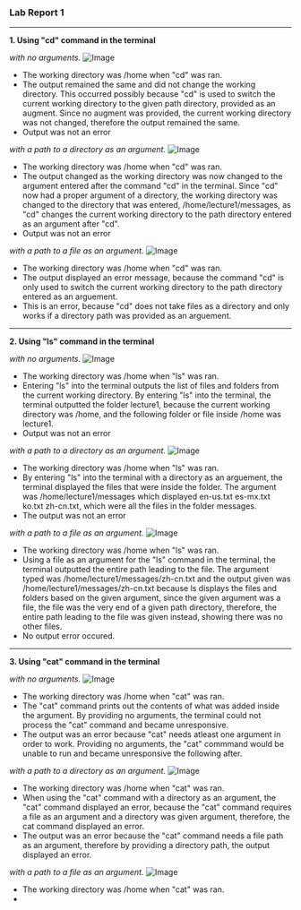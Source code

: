 ### Lab Report 1

---
**1. Using "cd" command in the terminal**

*with no arguments.*
![Image](CD_no_arguments.png)

- The working directory was /home when "cd" was ran.
- The output remained the same and did not change the working directory. This occurred possibly because "cd"
is used to switch the current working directory to the given path directory, provided as an augment. Since 
no augment was provided, the current working directory was not changed, therefore the output 
remained the same.
- Output was not an error

*with a path to a directory as an argument.*
![Image](CD_with_directory_argument.png)

- The working directory was /home when "cd" was ran.
- The output changed as the working directory was now changed to the argument entered after the command "cd"
  in the terminal. Since "cd" now had a proper argument of a directory, the working directory was changed to
  the directory that was entered, /home/lecture1/messages, as "cd" changes the current working directory to the
  path directory entered as an argument after "cd".
- Output was not an error

*with a path to a file as an argument.* 
![Image](CD_with_file_argument.png)
- The working directory was /home when "cd" was ran.
- The output displayed an error message, because the command "cd" is only used to switch the current working
  directory to the path directory entered as an arguement.
- This is an error, because "cd" does not take files as a directory and only works if a directory path was provided
  as an arguement.

---
**2. Using "ls" command in the terminal**

*with no arguments.*
![Image](LS_with_no_arguments.png)

- The working directory was /home when "ls" was ran.
- Entering "ls" into the terminal outputs the list of files and folders from the current working directory. By entering
"ls" into the terminal, the terminal outputted the folder lecture1, because the current working directory was /home, and
the following folder or file inside /home was lecture1.
- Output was not an error

*with a path to a directory as an argument.*
![Image](LS_with_directory_argument.png)

- The working directory was /home when "ls" was ran.
- By entering "ls" into the terminal with a directory as an arguement, the terminal displayed the files that were inside the
folder. The argument was /home/lecture1/messages which displayed en-us.txt es-mx.txt ko.txt zh-cn.txt, which were all the
files in the folder messages.
- The output was not an error

*with a path to a file as an argument.* 
![Image](LS_with_file_argument.png)

- The working directory was /home when "ls" was ran.
- Using a file as an argument for the "ls" command in the terminal, the terminal outputted the entire path leading to the file.
The argument typed was /home/lecture1/messages/zh-cn.txt and the output given was /home/lecture1/messages/zh-cn.txt because
ls displays the files and folders based on the given argument, since the given argument was a file, the file was the very end
of a given path directory, therefore, the entire path leading to the file was given instead, showing there was no other files.
- No output error occured.
  
---
**3. Using "cat" command in the terminal**

*with no arguments.*
![Image](CAT_with_no_arguments.png)

- The working directory was /home when "cat" was ran.
- The "cat" command prints out the contents of what was added inside the argument. By providing no arguments, the terminal could
not process the "cat" command and became unresponsive.
- The output was an error because "cat" needs atleast one argument in order to work. Providing no arguments, the "cat" commmand
would be unable to run and became unresponsive the following after.

*with a path to a directory as an argument.*
![Image](CAT_with_directory_argument.png)

- The working directory was /home when "cat" was ran.
- When using the "cat" command with a directory as an argument, the "cat" command displayed an error, because the "cat" command
requires a file as an argument and a directory was given argument, therefore, the cat command displayed an error.
- The output was an error because the "cat" command needs a file path as an argument, therefore by providing a directory path,
the output displayed an error.

*with a path to a file as an argument.*
![Image](CAT_with_file_arguments.png)

- The working directory was /home when "cat" was ran.
- 

